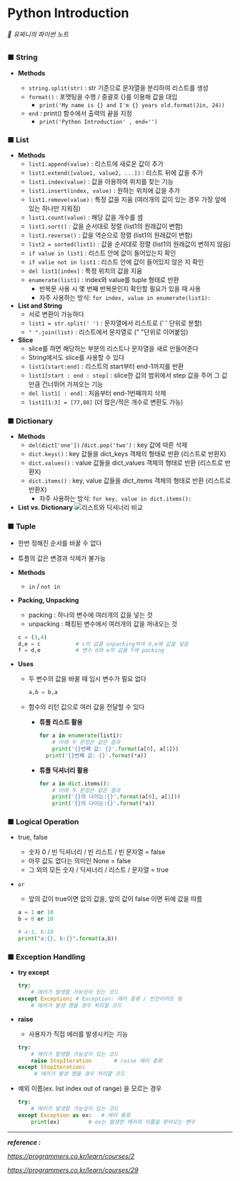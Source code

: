 # Python Introduction

###### 💁 유찌니의 파이썬 노트



### ■ String

- **Methods**

  - `string.split(str)` :  str 기준으로 문자열을 분리하여 리스트를 생성
  - `format()` : 포맷팅을 수행 / 중괄호 {}를 이용해 값을 대입
    - `print('My name is {} and I'm {} years old.format(Jin, 24))`
  - `end` : print() 함수에서 출력의 끝을 지정
    - `print('Python Introduction' , end='')`

  


### ■ List

- **Methods**
  - `list1.append(value)` : 리스트에 새로운 값이 추가
  - `list1.extend([value1, value2, ...])` : 리스트 뒤에 값을 추가
  - `list1.index(value)` : 값을 이용하여 위치를 찾는 기능
  - `list1.insert(index, value)` : 원하는 위치에 값을 추가
  - `list1.remove(value)` : 특정 값을 지움
    (여러개의 값이 있는 경우 가장 앞에 있는 하나만 지워짐)
  - `list1.count(value)` : 해당 값을 개수를 셈 
  - `list1.sort()` : 값을 순서대로 정렬 (list1의 원래값이 변함)
  - `list1.reverse()` : 값을 역순으로 정렬 (list1의 원래값이 변함)
  - `list2 = sorted(list1)` : 값을 순서대로 정렬 (list1의 원래값이 변하지 않음)
  - `if value in list1` : 리스트 안에 값이 들어있는지 확인 
  - `if valie not in list1` : 리스트 안에 값이 들어있지 않은 지 확인 
  - `del list1[index]` : 특정 위치의 값을 지움
  - `enumerate(list1)` : index와 value를 tuple 형태로 반환
    - 반복문 사용 시 몇 번째 반복문인지 확인할 필요가 있을 때 사용
    - 자주 사용하는 방식: `for index, value in enumerate(list1):`
- **List and String**
  - 서로 변환이 가능하다
  - `list1 = str.split(' ')` : 문자열에서 리스트로 (' ' 단위로 분할)
  - `" ".join(list)` : 리스트에서 문자열로 (" "단위로 이어붙임)
- **Slice**
  - slice를 하면 해당하는 부분의 리스트나 문자열을 새로 만들어준다
  - String에서도 slice를 사용할 수 있다
  - `list1[start:end]` : 리스트의 start부터 end-1까지를 반환
  - `list1[start : end : step]` :  slice한 값의 범위에서 step 값을 주어 그 값만큼 건너뛰어 가져오는 기능
  - `del list1[ : end]` :  처음부터 end-1번째까지 삭제
  - `list1[1:3] = [77,88]` (더 많은/적은 개수로 변환도 가능)



### ■ Dictionary

- **Methods**
  - `del(dict['one'])`  /`dict.pop('two')` : key 값에 따른 삭제
  - `dict.keys()` : key 값들을 dict_keys 객체의 형태로 반환 (리스트로 반환X)
  - `dict.values()` : value 값들을 dict_values 객체의 형태로 반환 (리스트로 반환X)
  - `dict.items()` : key, value 값들을 dict_items 객체의 형태로 반환 (리스트로 반환X)
    * 자주 사용하는 방식: `for key, value in dict.items():`
- **List vs. Dictionary**
  ![리스트와 딕셔너리 비교](https://user-images.githubusercontent.com/45402031/88435926-2f97e780-ce3e-11ea-8e1d-8d6ce975b1e0.png)



### ■ Tuple

- 한번 정해진 순서를 바꿀 수 없다

- 튜플의  값은 변경과 삭제가 불가능

- **Methods**

  - `in` / `not in` 

- **Packing, Unpacking**

  - packing : 하나의 변수에 여러개의 값을 넣는 것
  - unpacking : 패킹된 변수에서 여러개의 값을 꺼내오는 것

  ```python
  c = (3,4)
  d,e = c			# c의 값을 unpacking하여 d,e에 값을 넣음
  f = d,e			# 변수 d와 e의 값을 f에 packing
  ```

- **Uses**

  - 두 변수의 값을 바꿀 때 임시 변수가 필요 없다 

    ```python
    a,b = b,a
    ```

  - 함수의 리턴 값으로 여러 값을 전달할 수 있다

    - **튜플 리스트 활용**	

      ```python
      for a in enumerate(list1):
          # 아래 두 문장은 같은 결과
          print('{}번째 값: {}'.format(a[0], a[1]))
      	print('{}번째 값: {}'.format(*a))
      ```

    - **튜플 딕셔너리 활용**

      ```python
      for a in dict.items():
          # 아래 두 문장은 같은 결과
          print('{}의 나이는:{}'.format(a[0], a[1]))
          print('{}의 나이는:{}'.format(*a))
      ```



### ■ Logical Operation

- true, false

  - 숫자 0 / 빈 딕셔너리 / 빈 리스트 / 빈 문자열 = false
  - 아무 값도 없다는 의미인 None = false
  - 그 외의 모든 숫자 / 딕셔너리 / 리스트 / 문자열 = true

- `or`

  - 앞의 값이 true이면 앖의 값을, 앞의 값이 false 이면 뒤에 값을 따름

  ```python
  a = 1 or 10 
  b = 0 or 10
  
  # a:1, b:10
  print("a:{}, b:{}".format(a,b))	
  ```

  

### ■ Exception Handling

- **try  except**

  ```python
  try:
      # 에러가 발생할 가능성이 있는 코드
  except Exception:	# Exception: 에러 종류 / 빈칸이어도 됨
      # 에러가 발생 했을 경우 처리할 코드
  ```

- **raise**

  - 사용자가 직접 에러를 발생시키는 기능

  ```python
  try:
      # 에러가 발생할 가능성이 있는 코드
      raise StopIteration		# raise 에러 종류
  except StopIteration:
       # 에러가 발생 했을 경우 처리할 코드
  ```

- 예외 이름(ex. list index out of range) 을 모르는 경우 

  ```python
  try:
      # 에러가 발생할 가능성이 있는 코드
  except Exception as ex:	# 에러 종류
      print(ex)			# ex는 발생한 에러의 이름을 받아오는 변수
  ```



---



*__reference :__*

*<https://programmers.co.kr/learn/courses/2>*

*<https://programmers.co.kr/learn/courses/29>*